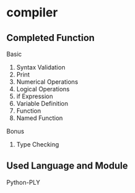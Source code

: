 # compiler

## Completed Function

Basic
1. Syntax Validation 
2. Print    
3. Numerical Operations 
4. Logical Operations    
5. if Expression 
6. Variable Definition        
7. Function 
8. Named Function

Bonus
1. Type Checking

## Used Language and Module
Python-PLY